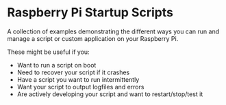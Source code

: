 # Raspberry Pi Startup Scripts

A collection of examples demonstrating the different ways you can run and manage a script or custom application on your Raspberry Pi.

These might be useful if you:

* Want to run a script on boot
* Need to recover your script if it crashes
* Have a script you want to run intermittently
* Want your script to output logfiles and errors
* Are actively developing your script and want to restart/stop/test it

